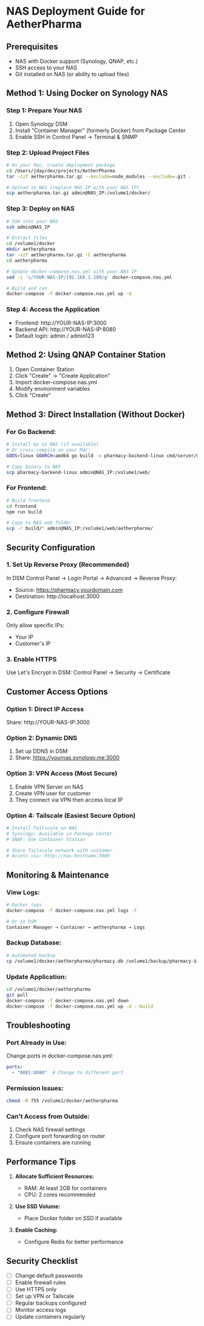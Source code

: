 # NAS Deployment Guide for AetherPharma

## Prerequisites
- NAS with Docker support (Synology, QNAP, etc.)
- SSH access to your NAS
- Git installed on NAS (or ability to upload files)

## Method 1: Using Docker on Synology NAS

### Step 1: Prepare Your NAS
1. Open Synology DSM
2. Install "Container Manager" (formerly Docker) from Package Center
3. Enable SSH in Control Panel → Terminal & SNMP

### Step 2: Upload Project Files
```bash
# On your Mac, create deployment package
cd /Users/jday/dev/projects/AetherPharma
tar -czf aetherpharma.tar.gz --exclude=node_modules --exclude=.git .

# Upload to NAS (replace NAS_IP with your NAS IP)
scp aetherpharma.tar.gz admin@NAS_IP:/volume1/docker/
```

### Step 3: Deploy on NAS
```bash
# SSH into your NAS
ssh admin@NAS_IP

# Extract files
cd /volume1/docker
mkdir aetherpharma
tar -xzf aetherpharma.tar.gz -C aetherpharma
cd aetherpharma

# Update docker-compose.nas.yml with your NAS IP
sed -i 's/YOUR-NAS-IP/192.168.1.100/g' docker-compose.nas.yml

# Build and run
docker-compose -f docker-compose.nas.yml up -d
```

### Step 4: Access the Application
- Frontend: http://YOUR-NAS-IP:3000
- Backend API: http://YOUR-NAS-IP:8080
- Default login: admin / admin123

## Method 2: Using QNAP Container Station

1. Open Container Station
2. Click "Create" → "Create Application"
3. Import docker-compose.nas.yml
4. Modify environment variables
5. Click "Create"

## Method 3: Direct Installation (Without Docker)

### For Go Backend:
```bash
# Install Go on NAS (if available)
# Or cross-compile on your Mac:
GOOS=linux GOARCH=amd64 go build -o pharmacy-backend-linux cmd/server/main.go

# Copy binary to NAS
scp pharmacy-backend-linux admin@NAS_IP:/volume1/web/
```

### For Frontend:
```bash
# Build frontend
cd frontend
npm run build

# Copy to NAS web folder
scp -r build/* admin@NAS_IP:/volume1/web/aetherpharma/
```

## Security Configuration

### 1. Set Up Reverse Proxy (Recommended)
In DSM Control Panel → Login Portal → Advanced → Reverse Proxy:
- Source: https://pharmacy.yourdomain.com
- Destination: http://localhost:3000

### 2. Configure Firewall
Only allow specific IPs:
- Your IP
- Customer's IP

### 3. Enable HTTPS
Use Let's Encrypt in DSM:
Control Panel → Security → Certificate

## Customer Access Options

### Option 1: Direct IP Access
Share: http://YOUR-NAS-IP:3000

### Option 2: Dynamic DNS
1. Set up DDNS in DSM
2. Share: https://yournas.synology.me:3000

### Option 3: VPN Access (Most Secure)
1. Enable VPN Server on NAS
2. Create VPN user for customer
3. They connect via VPN then access local IP

### Option 4: Tailscale (Easiest Secure Option)
```bash
# Install Tailscale on NAS
# Synology: Available in Package Center
# QNAP: Use Container Station

# Share Tailscale network with customer
# Access via: http://nas-hostname:3000
```

## Monitoring & Maintenance

### View Logs:
```bash
# Docker logs
docker-compose -f docker-compose.nas.yml logs -f

# Or in DSM
Container Manager → Container → aetherpharma → Logs
```

### Backup Database:
```bash
# Automated backup
cp /volume1/docker/aetherpharma/pharmacy.db /volume1/backup/pharmacy-$(date +%Y%m%d).db
```

### Update Application:
```bash
cd /volume1/docker/aetherpharma
git pull
docker-compose -f docker-compose.nas.yml down
docker-compose -f docker-compose.nas.yml up -d --build
```

## Troubleshooting

### Port Already in Use:
Change ports in docker-compose.nas.yml:
```yaml
ports:
  - "8081:8080"  # Change to different port
```

### Permission Issues:
```bash
chmod -R 755 /volume1/docker/aetherpharma
```

### Can't Access from Outside:
1. Check NAS firewall settings
2. Configure port forwarding on router
3. Ensure containers are running

## Performance Tips

1. **Allocate Sufficient Resources:**
   - RAM: At least 2GB for containers
   - CPU: 2 cores recommended

2. **Use SSD Volume:**
   - Place Docker folder on SSD if available

3. **Enable Caching:**
   - Configure Redis for better performance

## Security Checklist

- [ ] Change default passwords
- [ ] Enable firewall rules
- [ ] Use HTTPS only
- [ ] Set up VPN or Tailscale
- [ ] Regular backups configured
- [ ] Monitor access logs
- [ ] Update containers regularly